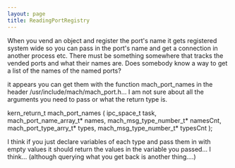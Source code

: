 ```yaml
---
layout: page
title: ReadingPortRegistry
---
```


When you vend an object and register the port's name it gets registered system wide so you can pass in the port's name and get a connection in another process etc.  There must be something somewhere that tracks the vended ports and what their names are.  Does somebody know a way to get a list of the names of the named ports?

it appears you can get them with the function mach_port_names in the header /usr/include/mach/mach_port.h...  I am not sure about all the arguments you need to pass or what the return type is.

kern_return_t mach_port_names ( ipc_space_t task, mach_port_name_array_t* names, mach_msg_type_number_t* namesCnt, mach_port_type_arry_t* types, mach_msg_type_number_t* typesCnt );

I think if you just declare variables of each type and pass them in with empty values it should return the values in the variable you passed... I think...  (although querying what you get back is another thing....)

